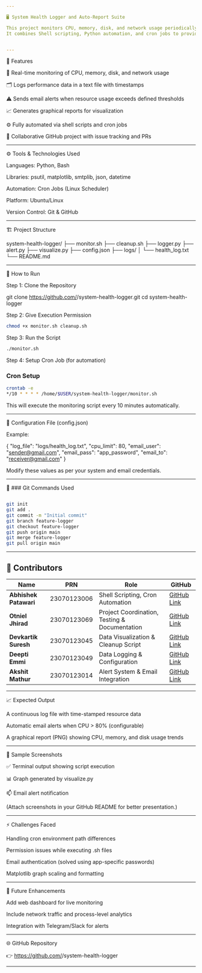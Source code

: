 ```yaml
---

🖥️ System Health Logger and Auto-Report Suite

This project monitors CPU, memory, disk, and network usage periodically, logs system performance data, generates visual reports, and sends automated alerts when thresholds are exceeded.
It combines Shell scripting, Python automation, and cron jobs to provide an efficient, lightweight system health monitoring solution.


---
```


📜 Features

🧠 Real-time monitoring of CPU, memory, disk, and network usage

🗂️ Logs performance data in a text file with timestamps

⚠️ Sends email alerts when resource usage exceeds defined thresholds

📈 Generates graphical reports for visualization

⚙️ Fully automated via shell scripts and cron jobs

🤝 Collaborative GitHub project with issue tracking and PRs



---

⚙️ Tools & Technologies Used

Languages: Python, Bash

Libraries: psutil, matplotlib, smtplib, json, datetime

Automation: Cron Jobs (Linux Scheduler)

Platform: Ubuntu/Linux

Version Control: Git & GitHub



---

🏗️ Project Structure

system-health-logger/
├── monitor.sh
├── cleanup.sh
├── logger.py
├── alert.py
├── visualize.py
├── config.json
├── logs/
│   └── health_log.txt
└── README.md


---

🚀 How to Run

Step 1: Clone the Repository

git clone https://github.com/<your-username>/system-health-logger.git
cd system-health-logger

Step 2: Give Execution Permission


```bash
chmod +x monitor.sh cleanup.sh

```

Step 3: Run the Script

```bash
./monitor.sh

```

Step 4: Setup Cron Job (for automation)

### Cron Setup
```bash
crontab -e
*/10 * * * * /home/$USER/system-health-logger/monitor.sh
```

This will execute the monitoring script every 10 minutes automatically.


---

🧩 Configuration File (config.json)

Example:

{
  "log_file": "logs/health_log.txt",
  "cpu_limit": 80,
  "email_user": "sender@gmail.com",
  "email_pass": "app_password",
  "email_to": "receiver@gmail.com"
}

Modify these values as per your system and email credentials.


---

🧾 ### Git Commands Used

```bash

git init
git add .
git commit -m "Initial commit"
git branch feature-logger
git checkout feature-logger
git push origin main
git merge feature-logger
git pull origin main
```


---

## 🤝 Contributors

| Name              | PRN          | Role                                   | GitHub |
|-------------------|--------------|----------------------------------------|--------|
| **Abhishek Patawari** | 23070123006 | Shell Scripting, Cron Automation        | [GitHub Link](#) |
| **Otniel Jhirad**      | 23070123069 |Project Coordination, Testing & Documentation        | [GitHub Link](#) |
| **Devkartik Suresh**   | 23070123045 | Data Visualization & Cleanup Script | [GitHub Link](#) |
| **Deepti Emmi**        | 23070123049 | Data Logging & Configuration           | [GitHub Link](#) |
| **Akshit Mathur**      | 23070123014 | Alert System & Email Integration | [GitHub Link](#) |



---

📈 Expected Output

A continuous log file with time-stamped resource data

Automatic email alerts when CPU > 80% (configurable)

A graphical report (PNG) showing CPU, memory, and disk usage trends



---

🧰 Sample Screenshots

✅ Terminal output showing script execution

📊 Graph generated by visualize.py

📫 Email alert notification


(Attach screenshots in your GitHub README for better presentation.)


---

⚡ Challenges Faced

Handling cron environment path differences

Permission issues while executing .sh files

Email authentication (solved using app-specific passwords)

Matplotlib graph scaling and formatting



---

🏁 Future Enhancements

Add web dashboard for live monitoring

Include network traffic and process-level analytics

Integration with Telegram/Slack for alerts



---


🌐 GitHub Repository

👉 https://github.com/<your-username>/system-health-logger

---